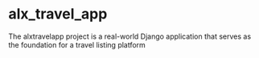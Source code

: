 # alx_travel_app
The alxtravelapp project is a real-world Django application that serves as the foundation for a travel listing platform
